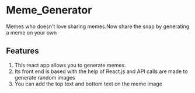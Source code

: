 # Meme_Generator
Memes who doesn't love sharing memes.Now share the snap by generating a meme on your own
## Features
1. This react app allows you to generate memes.
2. Its front end is based with the help of React.js and API calls are made to generate random images
3. You can add the top text and bottom text on the meme image
